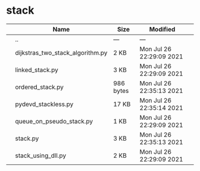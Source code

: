 stack
=====

<table><thead><tr class="header"><th></th><th>Name</th><th>Size</th><th>Modified</th><th></th></tr></thead><tbody><tr class="odd"><td></td><td><span class="goup">..</span></td><td>—</td><td>—</td><td></td></tr><tr class="even"><td></td><td><span class="name">dijkstras_two_stack_algorithm.py</span></td><td>2 KB</td><td>Mon Jul 26 22:29:09 2021</td><td></td></tr><tr class="odd"><td></td><td><span class="name">linked_stack.py</span></td><td>3 KB</td><td>Mon Jul 26 22:29:09 2021</td><td></td></tr><tr class="even"><td></td><td><span class="name">ordered_stack.py</span></td><td>986 bytes</td><td>Mon Jul 26 22:35:13 2021</td><td></td></tr><tr class="odd"><td></td><td><span class="name">pydevd_stackless.py</span></td><td>17 KB</td><td>Mon Jul 26 22:35:14 2021</td><td></td></tr><tr class="even"><td></td><td><span class="name">queue_on_pseudo_stack.py</span></td><td>1 KB</td><td>Mon Jul 26 22:29:09 2021</td><td></td></tr><tr class="odd"><td></td><td><span class="name">stack.py</span></td><td>3 KB</td><td>Mon Jul 26 22:35:13 2021</td><td></td></tr><tr class="even"><td></td><td><span class="name">stack_using_dll.py</span></td><td>2 KB</td><td>Mon Jul 26 22:29:09 2021</td><td></td></tr></tbody></table>
